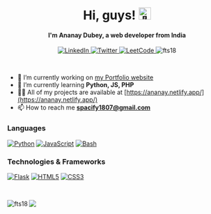 <h1 align="center">Hi, guys! <img src="https://github.com/wervlad/wervlad/assets/24524555/766d336d-b87d-44ba-807c-c51de2bc6b4d" width="28px" alt="👋"></h1>
<h4 align="center">I'm Ananay Dubey, a web developer from India</h4>

<p align="center"> 
    <a href="https://www.linkedin.com/in/ananaydubey">
        <img src="https://img.shields.io/badge/LinkedIn-black?style=for-the-badge&logo=linkedin&logoColor=white" alt="LinkedIn">
    </a>  
    <a href="https://twitter.com/spacify18" target="blank">
        <img src="https://img.shields.io/badge/Twitter-black?style=for-the-badge&logo=twitter" alt="Twitter">
    </a>
    <a href="https://leetcode.com/ananaydubey/">
        <img src="https://img.shields.io/badge/LeetCode-black?style=for-the-badge&logo=LeetCode" alt="LeetCode">
    </a>
    <img src="https://komarev.com/ghpvc/?username=fts18&label=Profile%20views&color=000000&style=for-the-badge" alt="fts18" /> 
</p>
<br>

- 🔭 I’m currently working on [my Portfolio website](https://github.com/FTS18/Portfolio)
- 🌱 I’m currently learning **Python, JS, PHP**
- 👨‍💻 All of my projects are available at [https://ananay.netlify.app/](https://ananay.netlify.app/)
- 📫 How to reach me **spacify1807@gmail.com**

</p>

### Languages
[![Python](https://img.shields.io/badge/python-black?style=for-the-badge&logo=python)](https://github.com/fts18)
[![JavaScript](https://img.shields.io/badge/javascript-black?style=for-the-badge&logo=javascript)](https://github.com/fts18)
[![Bash](https://img.shields.io/badge/bash-black?style=for-the-badge&logo=gnu-bash&logoColor=white)](https://github.com/fts18)

### Technologies & Frameworks
[![Flask](https://img.shields.io/badge/flask-black?style=for-the-badge&logo=flask)](https://github.com/fts18)
[![HTML5](https://img.shields.io/badge/html5-black?style=for-the-badge&logo=html5)](https://hub.docker.com/u/fts18)
[![CSS3](https://img.shields.io/badge/css3-black?style=for-the-badge&logo=css3)](https://hub.docker.com/u/fts18)

<br>
<p><img align="left" src="https://github-readme-stats.vercel.app/api/top-langs?username=fts18&show_icons=true&locale=en&layout=donut-vertical&style=flat-square" alt="fts18" /></p>
<picture>
  <source
    srcset="https://github-readme-stats.vercel.app/api?username=fts18&show_icons=true&theme=dark"
    media="(prefers-color-scheme: dark)"
  />
  <source
    srcset="https://github-readme-stats.vercel.app/api?username=fta18&show_icons=true"
    media="(prefers-color-scheme: light), (prefers-color-scheme: no-preference)"
  />
  <img src="https://github-readme-stats.vercel.app/api?username=fta18&show_icons=true" />
</picture>
